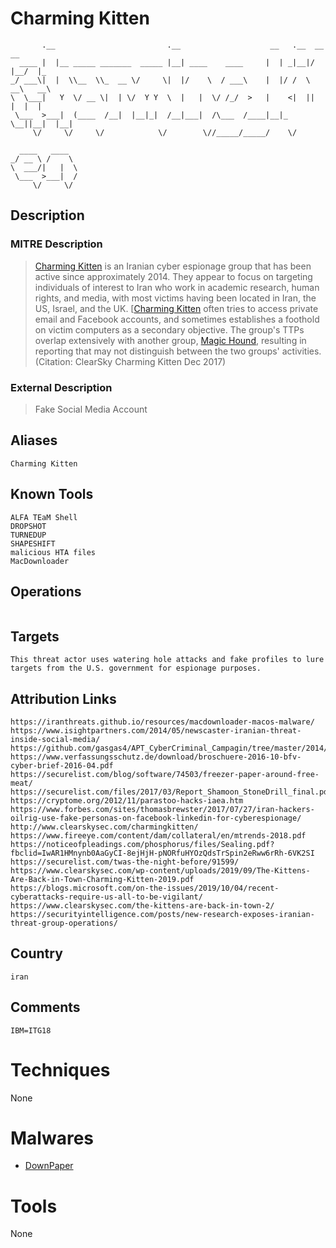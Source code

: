 
# Charming Kitten

```
       .__                         .__                    __   .__  __    __   
  ____ |  |__ _____ _______  _____ |__| ____    ____     |  | _|__|/  |__/  |_ 
_/ ___\|  |  \\__  \\_  __ \/     \|  |/    \  / ___\    |  |/ /  \   __\   __\
\  \___|   Y  \/ __ \|  | \/  Y Y  \  |   |  \/ /_/  >   |    <|  ||  |  |  |  
 \___  >___|  (____  /__|  |__|_|  /__|___|  /\___  /____|__|_ \__||__|  |__|  
     \/     \/     \/            \/        \//_____/_____/    \/               
               
  ____   ____  
_/ __ \ /    \ 
\  ___/|   |  \
 \___  >___|  /
     \/     \/ 

```

## Description

### MITRE Description

> [Charming Kitten](https://attack.mitre.org/groups/G0058) is an Iranian cyber espionage group that has been active since approximately 2014. They appear to focus on targeting individuals of interest to Iran who work in academic research, human rights, and media, with most victims having been located in Iran, the US, Israel, and the UK. [[Charming Kitten](https://attack.mitre.org/groups/G0058) often tries to access private email and Facebook accounts, and sometimes establishes a foothold on victim computers as a secondary objective. The group's TTPs overlap extensively with another group, [Magic Hound](https://attack.mitre.org/groups/G0059), resulting in reporting that may not distinguish between the two groups' activities.(Citation: ClearSky Charming Kitten Dec 2017)

### External Description

> Fake Social Media Account 

## Aliases

```
Charming Kitten
```

## Known Tools

```
ALFA TEaM Shell
DROPSHOT
TURNEDUP
SHAPESHIFT
malicious HTA files
MacDownloader
```

## Operations

```

```

## Targets

```
This threat actor uses watering hole attacks and fake profiles to lure targets from the U.S. government for espionage purposes.
```

## Attribution Links

```
https://iranthreats.github.io/resources/macdownloader-macos-malware/
https://www.isightpartners.com/2014/05/newscaster-iranian-threat-inside-social-media/
https://github.com/gasgas4/APT_CyberCriminal_Campagin/tree/master/2014/2014.05.28.NewsCaster_An_Iranian_Threat_Within_Social_Networks
https://www.verfassungsschutz.de/download/broschuere-2016-10-bfv-cyber-brief-2016-04.pdf
https://securelist.com/blog/software/74503/freezer-paper-around-free-meat/
https://securelist.com/files/2017/03/Report_Shamoon_StoneDrill_final.pdf
https://cryptome.org/2012/11/parastoo-hacks-iaea.htm
https://www.forbes.com/sites/thomasbrewster/2017/07/27/iran-hackers-oilrig-use-fake-personas-on-facebook-linkedin-for-cyberespionage/
http://www.clearskysec.com/charmingkitten/
https://www.fireeye.com/content/dam/collateral/en/mtrends-2018.pdf
https://noticeofpleadings.com/phosphorus/files/Sealing.pdf?fbclid=IwAR1HMnynb0AaGyCI-8ejHjH-pNORfuHYOzQdsTrSpin2eRww6rRh-6VK2SI
https://securelist.com/twas-the-night-before/91599/
https://www.clearskysec.com/wp-content/uploads/2019/09/The-Kittens-Are-Back-in-Town-Charming-Kitten-2019.pdf
https://blogs.microsoft.com/on-the-issues/2019/10/04/recent-cyberattacks-require-us-all-to-be-vigilant/
https://www.clearskysec.com/the-kittens-are-back-in-town-2/
https://securityintelligence.com/posts/new-research-exposes-iranian-threat-group-operations/
```

## Country

```
iran
```

## Comments

```
IBM=ITG18
```

# Techniques

None

# Malwares


* [DownPaper](../malwares/DownPaper.md)


# Tools

None

